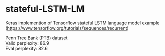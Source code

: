 # stateful-LSTM-LM
Keras implemention of Tensorflow stateful LSTM language model example (https://www.tensorflow.org/tutorials/sequences/recurrent)  

Penn Tree Bank (PTB) dataset  
Valid perplexity: 86.9  
Eval perplexity: 82.6
